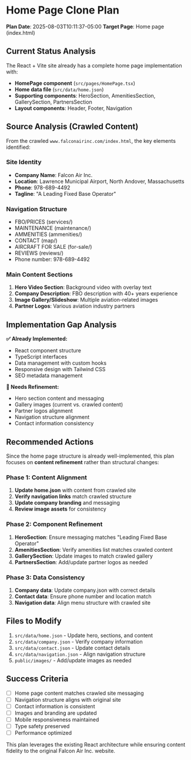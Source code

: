 # Home Page Clone Plan

**Plan Date**: 2025-08-03T10:11:37-05:00
**Target Page**: Home page (index.html)

## Current Status Analysis

The React + Vite site already has a complete home page implementation with:
- **HomePage component** (`src/pages/HomePage.tsx`)
- **Home data file** (`src/data/home.json`)
- **Supporting components**: HeroSection, AmenitiesSection, GallerySection, PartnersSection
- **Layout components**: Header, Footer, Navigation

## Source Analysis (Crawled Content)

From the crawled `www.falconairinc.com/index.html`, the key elements identified:

### Site Identity
- **Company Name**: Falcon Air Inc.
- **Location**: Lawrence Municipal Airport, North Andover, Massachusetts  
- **Phone**: 978-689-4492
- **Tagline**: "A Leading Fixed Base Operator"

### Navigation Structure
- FBO/PRICES (services/)
- MAINTENANCE (maintenance/)
- AMMENITIES (ammenities/) 
- CONTACT (map/)
- AIRCRAFT FOR SALE (for-sale/)
- REVIEWS (reviews/)
- Phone number: 978-689-4492

### Main Content Sections
1. **Hero Video Section**: Background video with overlay text
2. **Company Description**: FBO description with 40+ years experience
3. **Image Gallery/Slideshow**: Multiple aviation-related images
4. **Partner Logos**: Various aviation industry partners

## Implementation Gap Analysis

**✅ Already Implemented:**
- React component structure
- TypeScript interfaces
- Data management with custom hooks
- Responsive design with Tailwind CSS
- SEO metadata management

**🔄 Needs Refinement:**
- Hero section content and messaging
- Gallery images (current vs. crawled content)
- Partner logos alignment
- Navigation structure alignment
- Contact information consistency

## Recommended Actions

Since the home page structure is already well-implemented, this plan focuses on **content refinement** rather than structural changes:

### Phase 1: Content Alignment
1. **Update home.json** with content from crawled site
2. **Verify navigation links** match crawled structure
3. **Update company branding** and messaging
4. **Review image assets** for consistency

### Phase 2: Component Refinement  
1. **HeroSection**: Ensure messaging matches "Leading Fixed Base Operator"
2. **AmenitiesSection**: Verify amenities list matches crawled content
3. **GallerySection**: Update images to match crawled gallery
4. **PartnersSection**: Add/update partner logos as needed

### Phase 3: Data Consistency
1. **Company data**: Update company.json with correct details
2. **Contact data**: Ensure phone number and location match
3. **Navigation data**: Align menu structure with crawled site

## Files to Modify

1. `src/data/home.json` - Update hero, sections, and content
2. `src/data/company.json` - Verify company information  
3. `src/data/contact.json` - Update contact details
4. `src/data/navigation.json` - Align navigation structure
5. `public/images/` - Add/update images as needed

## Success Criteria

- [ ] Home page content matches crawled site messaging
- [ ] Navigation structure aligns with original site
- [ ] Contact information is consistent
- [ ] Images and branding are updated
- [ ] Mobile responsiveness maintained
- [ ] Type safety preserved
- [ ] Performance optimized

This plan leverages the existing React architecture while ensuring content fidelity to the original Falcon Air Inc. website.
